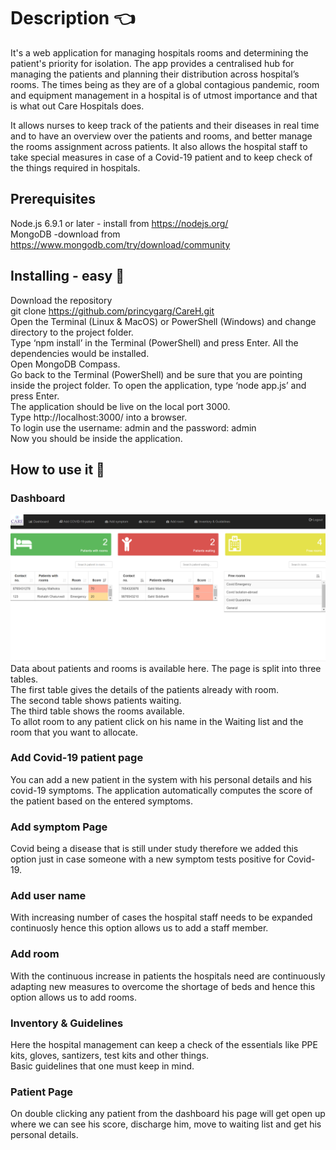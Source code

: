 # Description 👈

It's a web application for managing hospitals rooms and determining the patient's priority for isolation. The app provides a centralised hub for managing the patients and planning their distribution across hospital’s rooms. The times being as they are of a global contagious pandemic, room and equipment management in a hospital is of utmost importance and that is what out Care Hospitals does.

It allows nurses to keep track of the patients and their diseases in real time and to have an overview over the patients and rooms, and better manage the rooms assignment across patients. It also allows the hospital staff to take special measures in case of a Covid-19 patient and to keep check of the things required in hospitals.


## Prerequisites

Node.js 6.9.1 or later - install from https://nodejs.org/  
MongoDB -download from https://www.mongodb.com/try/download/community

## Installing - easy 🔌

Download the repository  
git clone https://github.com/princygarg/CareH.git  
Open the Terminal (Linux & MacOS) or PowerShell (Windows) and change directory to the project folder.  
Type ‘npm install’ in the Terminal (PowerShell) and press Enter. All the dependencies would be installed.  
Open MongoDB Compass.  
Go back to the Terminal (PowerShell) and be sure that you are pointing inside the project folder. To open the application, type ‘node app.js’ and press Enter.  
The application should be live on the local port 3000.  
Type http://localhost:3000/ into a browser.  
To login use the username: admin and the password: admin  
Now you should be inside the application.  

## How to use it 📖
### Dashboard
![Dashboard](Homepage.PNG)
Data about patients and rooms is available here. The page is split into three tables.  
The first table gives the details of the patients already with room.  
The second table shows patients waiting.  
The third table shows the rooms available.  
To allot room to any patient click on his name in the Waiting list and the room that you want to allocate.  

### Add Covid-19 patient page
You can add a new patient in the system with his personal details and his covid-19 symptoms. The application automatically computes the score of the patient based on the entered symptoms.

### Add symptom Page
Covid being a disease that is still under study therefore we added this option just in case someone with a new symptom tests positive for Covid-19.

### Add user name
With increasing number of cases the hospital staff needs to be expanded continuosly hence this option allows us to add a staff member.

### Add room
With the continuous increase in patients the hospitals need are continuously adapting new measures to overcome the shortage of beds and hence this option allows us to add rooms.

### Inventory & Guidelines
Here the hospital management can keep a check of the essentials like PPE kits, gloves, santizers, test kits and other things.  
Basic guidelines that one must keep in mind.

### Patient Page
On double clicking any patient from the dashboard his page will get open up where we can see his score, discharge him, move to waiting list and get his personal details.
